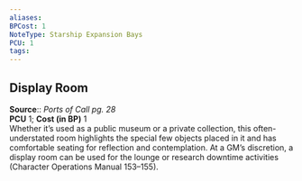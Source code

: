 ```yaml
---
aliases: 
BPCost: 1
NoteType: Starship Expansion Bays
PCU: 1
tags: 
---
```


## Display Room

**Source**:: _Ports of Call pg. 28_  
**PCU** 1; **Cost (in BP)** 1  
Whether it’s used as a public museum or a private collection, this often-understated room highlights the special few objects placed in it and has comfortable seating for reflection and contemplation. At a GM’s discretion, a display room can be used for the lounge or research downtime activities (Character Operations Manual 153–155).
